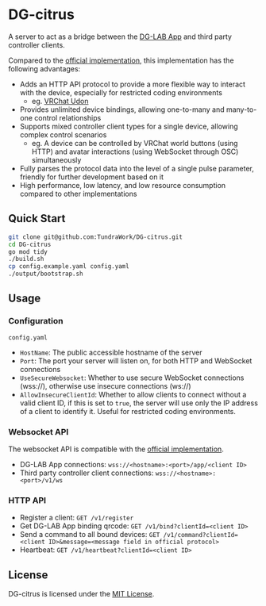 # DG-citrus

A server to act as a bridge between the [DG-LAB App](https://www.dungeon-lab.com/) and third party controller clients.

Compared to the [official implementation](https://github.com/DG-LAB-OPENSOURCE/DG-LAB-OPENSOURCE), this implementation has the following advantages:

- Adds an HTTP API protocol to provide a more flexible way to interact with the device, especially for restricted coding environments
  - eg. [VRChat Udon](https://creators.vrchat.com/worlds/udon/)
- Provides unlimited device bindings, allowing one-to-many and many-to-one control relationships
- Supports mixed controller client types for a single device, allowing complex control scenarios
  - eg. A device can be controlled by VRChat world buttons (using HTTP) and avatar interactions (using WebSocket through OSC) simultaneously
- Fully parses the protocol data into the level of a single pulse parameter, friendly for further development based on it
- High performance, low latency, and low resource consumption compared to other implementations

## Quick Start

```bash
git clone git@github.com:TundraWork/DG-citrus.git
cd DG-citrus
go mod tidy
./build.sh
cp config.example.yaml config.yaml
./output/bootstrap.sh
```

## Usage

### Configuration

`config.yaml`

- `HostName`: The public accessible hostname of the server
- `Port`: The port your server will listen on, for both HTTP and WebSocket connections
- `UseSecureWebsocket`: Whether to use secure WebSocket connections (wss://), otherwise use insecure connections (ws://)
- `AllowInsecureClientId`: Whether to allow clients to connect without a valid client ID, if this is set to `true`, the server will use only the IP address of a client to identify it. Useful for restricted coding environments.

### Websocket API

The websocket API is compatible with the [official implementation](https://github.com/DG-LAB-OPENSOURCE/DG-LAB-OPENSOURCE).

- DG-LAB App connections: `wss://<hostname>:<port>/app/<client ID>`
- Third party controller client connections: `wss://<hostname>:<port>/v1/ws`

### HTTP API

- Register a client: `GET /v1/register`
- Get DG-LAB App binding qrcode: `GET /v1/bind?clientId=<client ID>`
- Send a command to all bound devices: `GET /v1/command?clientId=<client ID>&message=<message field in official protocol>`
- Heartbeat: `GET /v1/heartbeat?clientId=<client ID>`

## License

DG-citrus is licensed under the [MIT License](LICENSE).
